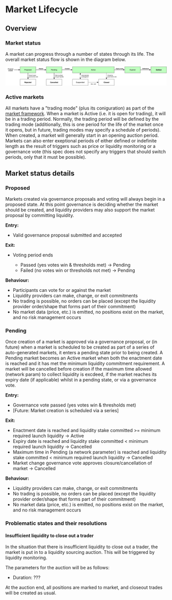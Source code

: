 # Market Lifecycle

## Overview

### Market status

A market can progress through a number of states through its life. The overall market status flow is shown in the diagram below.

![](0029-market-lifecycle-flow-diagram.svg)


### Active markets

All markets have a "trading mode" (plus its coniguration) as part of the [market framework](0001-market-framework.md). When a market is Active (i.e. it is open for trading), it will be in a trading period. Normally, the trading period will be defined by the trading mode (additionally, this is one period for the life of the market once it opens, but in future, trading modes may specify a schedule of periods). When created, a market will generally start in an opening auction period. Markets can also enter exeptional periods of either defined or indefinite length as the result of triggers such as price or liquidity monitoring or a governance vote (this spec does not specify any triggers that should switch periods, only that it must be possible).


## Market status details

### Proposed

Markets created via governance proposals and voting will always begin in a proposed state. At this point governance is deciding whether the market should be created, and liquidity providers may also support the market proposal by committing liquidity.

**Entry:**

- Valid governance proposal submitted and accepted

**Exit:**

- Voting period ends

  - Passed (yes votes win & thresholds met) → Pending
  - Failed (no votes win or thresholds not met) → Pending

**Behaviour:**

- Participants can vote for or against the market
- Liquidity providers can make, change, or exit commitments
- No trading is possible, no orders can be placed (except the liquidity provider order/shape that forms part of their commitment)
- No market data (price, etc.) is emitted, no positions exist on the market, and no risk management occurs


### Pending

Once creation of a market is approved via a governance proposal, or (in future) when a market is scheduled to be created as part of a series of auto-generated markets, it enters a pending state prior to being created. A Pending market becomes an Active market when both the enactment date is reached and it has met the minimum liquidity commitment requirement. A market will be cancelled before creation if the maximum time allowed (network param) to collect liquidity is excdeed, if the market reaches its expiry date (if applicable) whilst in a pending state, or via a governance vote.

**Entry:**

- Governance vote passed (yes votes win & thresholds met)
- [Future: Market creation is scheduled via a series]

**Exit:**

- Enactment date is reached and liquidity stake committed >= minimum required launch liquidity → Active
- Expiry date is reached and liquidity stake committed < minimum required launch liquidity → Cancelled
- Maximum time in Pending (a network parameter) is reached and liquidity stake committed < minimum required launch liquidity → Cancelled
- Market change governance vote approves closure/cancellation of market → Cancelled

**Behaviour:**

- Liquidity providers can make, change, or exit commitments
- No trading is possible, no orders can be placed (except the liquidity provider order/shape that forms part of their commitment)
- No market data (price, etc.) is emitted, no positions exist on the market, and no risk management occurs







### Problematic states and their resolutions

#### Insufficient liquidity to close out a trader
In the situation that there is insufficient liquidity to close out a trader, the market is put in to a liquidity sourcing auction. This will be triggered by liquidity monitoring.

The parameters for the auction will be as follows:
- Duration: ???

At the auction end, all positions are marked to market, and closeout trades will be created as usual.
